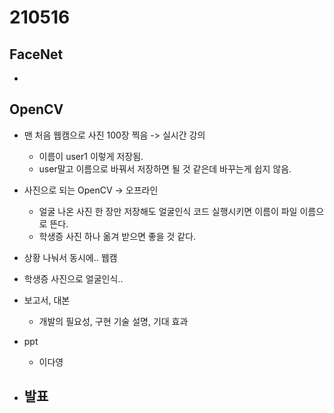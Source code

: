 # 210516

## FaceNet
- 

## OpenCV
- 맨 처음 웹캠으로 사진 100장 찍음 -> 실시간 강의
  - 이름이 user1 이렇게 저장됨.
  - user말고 이름으로 바꿔서 저장하면 될 것 같은데 바꾸는게 쉽지 않음.

- 사진으로 되는 OpenCV -> 오프라인
  - 얼굴 나온 사진 한 장만 저장해도 얼굴인식 코드 실행시키면 이름이 파일 이름으로 뜬다.
  - 학생증 사진 하나 옮겨 받으면 좋을 것 같다.

- 상황 나눠서 동시에.. 웹캠
- 학생증 사진으로 얼굴인식..

- 보고서, 대본
  - 개발의 필요성, 구현 기술 설명, 기대 효과
- ppt
  - 이다영
- 발표
  - 